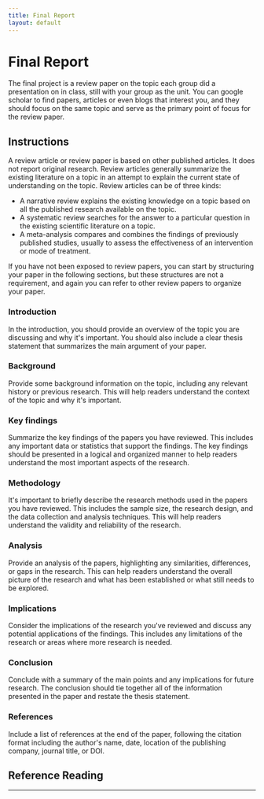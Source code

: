```yaml
---
title: Final Report
layout: default
---
```

# Final Report

The final project is a review paper on the topic each group did a presentation on in class, still with your group as the unit. You can google scholar to find papers, articles or even blogs that interest you, and they should focus on the same topic and serve as the primary point of focus for the review paper.

## Instructions

A review article or review paper is based on other published articles. It does not report original research. Review articles generally summarize the existing literature on a topic in an attempt to explain the current state of understanding on the topic. Review articles can be of three kinds:

* A narrative review explains the existing knowledge on a topic based on all the published research available on the topic.
* A systematic review searches for the answer to a particular question in the existing scientific literature on a topic.
* A meta-analysis compares and combines the findings of previously published studies, usually to assess the effectiveness of an intervention or mode of treatment.

If you have not been exposed to review papers, you can start by structuring your paper in the following sections, but these structures are not a requirement, and again you can refer to other review papers to organize your paper.

### Introduction
In the introduction, you should provide an overview of the topic you are discussing and why it's important. You should also include a clear thesis statement that summarizes the main argument of your paper.

### Background
Provide some background information on the topic, including any relevant history or previous research. This will help readers understand the context of the topic and why it's important.

### Key findings
Summarize the key findings of the papers you have reviewed. This includes any important data or statistics that support the findings. The key findings should be presented in a logical and organized manner to help readers understand the most important aspects of the research.

### Methodology
It's important to briefly describe the research methods used in the papers you have reviewed. This includes the sample size, the research design, and the data collection and analysis techniques. This will help readers understand the validity and reliability of the research.

### Analysis
Provide an analysis of the papers, highlighting any similarities, differences, or gaps in the research. This can help readers understand the overall picture of the research and what has been established or what still needs to be explored.

### Implications 
Consider the implications of the research you've reviewed and discuss any potential applications of the findings. This includes any limitations of the research or areas where more research is needed.

### Conclusion
Conclude with a summary of the main points and any implications for future research. The conclusion should tie together all of the information presented in the paper and restate the thesis statement.

### References
Include a list of references at the end of the paper, following the citation format including the author's name, date, location of the publishing company, journal title, or DOI.

## Reference Reading

---